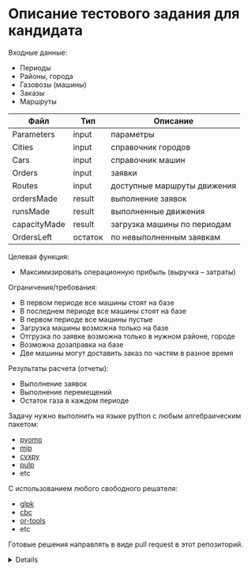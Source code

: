 # Описание тестового задания для кандидата

Входные данные:

- Периоды
- Районы, города
- Газовозы (машины)
- Заказы
- Маршруты

|Файл            |Тип         |Описание                   |
|----------------|------------|---------                  |
|Parameters      |input       |параметры                  |
|Cities          |input       |справочник городов         |
|Cars            |input       |справочник машин           |
|Orders          |input       |заявки                     |
|Routes          |input       |доступные маршруты движения|
|ordersMade      |result      |выполнение заявок          |
|runsMade        |result      |выполненные движения       |
|capacityMade    |result      |загрузка машины по периодам|
|OrdersLeft      |остаток     |по невыполненным заявкам   |

Целевая функция:

- Максимизировать операционную прибыль (выручка – затраты)

Ограничения/требования:

- В первом периоде все машины стоят на базе
- В последнем периоде все машины стоят на базе
- В первом периоде все машины пустые
- Загрузка машины возможна только на базе
- Отгрузка по заявке возможна только в нужном районе, городе
- Возможна дозаправка на базе
- Две машины могут доставить заказ по частям в разное время

Результаты расчета (отчеты):

- Выполнение заявок
- Выполнение перемещений
- Остаток газа в каждом периоде

Задачу нужно выполнить на языке python c любым алгебраическим пакетом:

- [pyomo](https://github.com/Pyomo/pyomo)
- [mip](https://github.com/coin-or/python-mip)
- [cvxpy](https://github.com/cvxpy/cvxpy)
- [pulp](https://github.com/coin-or/pulp/)
- etc

С использованием любого свободного решателя:

- [glpk](https://www.gnu.org/software/glpk/)
- [cbc](https://github.com/coin-or/Cbc)
- [or-tools](https://github.com/google/or-tools)
- etc

Готовые решения направлять в виде pull request в этот репозиторий.

<details>
Cледить за остатком газа в машине,
допустимым объемом отгрузки каждому клиенту,
нахождением машин по узлам
</details>
